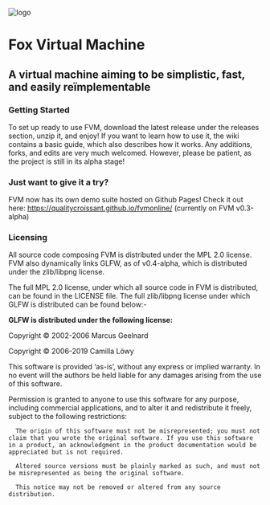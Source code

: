 ![logo](https://github.com/user-attachments/assets/3a2ade8f-8475-4383-a993-ceaab4ea45fe)
<h1>Fox Virtual Machine</h1>
<h2>A virtual machine aiming to be simplistic, fast, and easily reïmplementable</h2>

<h3>Getting Started</h3>

To set up ready to use FVM, download the latest release under the releases section, unzip it, and enjoy!
If you want to learn how to use it, the wiki contains a basic guide, which also describes how it works.
Any additions, forks, and edits are very much welcomed. However, please be patient, as the project is still in its alpha stage!

<h3>Just want to give it a try?</h3>

FVM now has its own demo suite hosted on Github Pages! Check it out here: https://qualitycroissant.github.io/fvmonline/ (currently on FVM v0.3-alpha)

<h3>Licensing</h3>

All source code composing FVM is distributed under the MPL 2.0 license. FVM also dynamically links GLFW, as of v0.4-alpha,
which is distributed under the zlib/libpng license.

The full MPL 2.0 license, under which all source code in FVM is distributed, can be found in the LICENSE file.
The full zlib/libpng license under which GLFW is distributed can be found below:-

**GLFW is distributed under the following license:**

  Copyright © 2002-2006 Marcus Geelnard

  Copyright © 2006-2019 Camilla Löwy

  This software is provided ‘as-is’, without any express or implied warranty. In no event will the authors be held liable for any damages arising from the use of this software.

  Permission is granted to anyone to use this software for any purpose, including commercial applications, and to alter it and redistribute it freely, subject to the following restrictions:

      The origin of this software must not be misrepresented; you must not claim that you wrote the original software. If you use this software in a product, an acknowledgment in the product documentation would be appreciated but is not required.

      Altered source versions must be plainly marked as such, and must not be misrepresented as being the original software.

      This notice may not be removed or altered from any source distribution.


